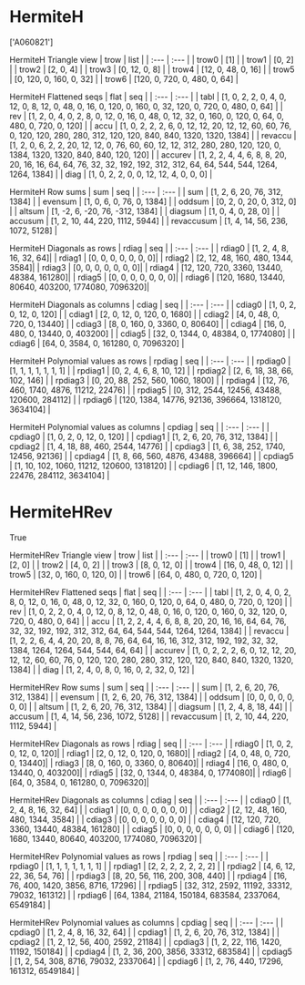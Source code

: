 # HermiteH
['A060821']

HermiteH Triangle view
| trow  |  list  |
| :---  |  :---  |
| trow0 | [1] |
| trow1 | [0, 2] |
| trow2 | [2, 0, 4] |
| trow3 | [0, 12, 0, 8] |
| trow4 | [12, 0, 48, 0, 16] |
| trow5 | [0, 120, 0, 160, 0, 32] |
| trow6 | [120, 0, 720, 0, 480, 0, 64] |

HermiteH Flattened seqs
| flat      |   seq  |
| :---      |  :---  |
| tabl     | [1, 0, 2, 2, 0, 4, 0, 12, 0, 8, 12, 0, 48, 0, 16, 0, 120, 0, 160, 0, 32, 120, 0, 720, 0, 480, 0, 64] |
| rev      | [1, 2, 0, 4, 0, 2, 8, 0, 12, 0, 16, 0, 48, 0, 12, 32, 0, 160, 0, 120, 0, 64, 0, 480, 0, 720, 0, 120] |
| accu     | [1, 0, 2, 2, 2, 6, 0, 12, 12, 20, 12, 12, 60, 60, 76, 0, 120, 120, 280, 280, 312, 120, 120, 840, 840, 1320, 1320, 1384] |
| revaccu  | [1, 2, 0, 6, 2, 2, 20, 12, 12, 0, 76, 60, 60, 12, 12, 312, 280, 280, 120, 120, 0, 1384, 1320, 1320, 840, 840, 120, 120] |
| accurev  | [1, 2, 2, 4, 4, 6, 8, 8, 20, 20, 16, 16, 64, 64, 76, 32, 32, 192, 192, 312, 312, 64, 64, 544, 544, 1264, 1264, 1384] |
| diag     | [1, 0, 2, 2, 0, 0, 12, 12, 4, 0, 0, 0] |

HermiteH Row sums
| sum        |   seq  |
| :---       |  :---  |
| sum       | [1, 2, 6, 20, 76, 312, 1384] |
| evensum   | [1, 0, 6, 0, 76, 0, 1384] |
| oddsum    | [0, 2, 0, 20, 0, 312, 0] |
| altsum    | [1, -2, 6, -20, 76, -312, 1384] |
| diagsum   | [1, 0, 4, 0, 28, 0] |
| accusum   | [1, 2, 10, 44, 220, 1112, 5944] |
| revaccusum | [1, 4, 14, 56, 236, 1072, 5128] |

HermiteH Diagonals as rows
| rdiag  |   seq  |
| :---   |  :---  |
| rdiag0 | [1, 2, 4, 8, 16, 32, 64]|
| rdiag1 | [0, 0, 0, 0, 0, 0, 0]|
| rdiag2 | [2, 12, 48, 160, 480, 1344, 3584]|
| rdiag3 | [0, 0, 0, 0, 0, 0, 0]|
| rdiag4 | [12, 120, 720, 3360, 13440, 48384, 161280]|
| rdiag5 | [0, 0, 0, 0, 0, 0, 0]|
| rdiag6 | [120, 1680, 13440, 80640, 403200, 1774080, 7096320]|

HermiteH Diagonals as columns
| cdiag  |   seq  |
| :---   |  :---  |
| cdiag0 | [1, 0, 2, 0, 12, 0, 120] |
| cdiag1 | [2, 0, 12, 0, 120, 0, 1680] |
| cdiag2 | [4, 0, 48, 0, 720, 0, 13440] |
| cdiag3 | [8, 0, 160, 0, 3360, 0, 80640] |
| cdiag4 | [16, 0, 480, 0, 13440, 0, 403200] |
| cdiag5 | [32, 0, 1344, 0, 48384, 0, 1774080] |
| cdiag6 | [64, 0, 3584, 0, 161280, 0, 7096320] |

HermiteH Polynomial values as rows
| rpdiag  |   seq  |
| :---    |  :---  |
| rpdiag0 | [1, 1, 1, 1, 1, 1, 1] |
| rpdiag1 | [0, 2, 4, 6, 8, 10, 12] |
| rpdiag2 | [2, 6, 18, 38, 66, 102, 146] |
| rpdiag3 | [0, 20, 88, 252, 560, 1060, 1800] |
| rpdiag4 | [12, 76, 460, 1740, 4876, 11212, 22476] |
| rpdiag5 | [0, 312, 2544, 12456, 43488, 120600, 284112] |
| rpdiag6 | [120, 1384, 14776, 92136, 396664, 1318120, 3634104] |

HermiteH Polynomial values as columns
| cpdiag  |   seq  |
| :---    |  :---  |
| cpdiag0 | [1, 0, 2, 0, 12, 0, 120] |
| cpdiag1 | [1, 2, 6, 20, 76, 312, 1384] |
| cpdiag2 | [1, 4, 18, 88, 460, 2544, 14776] |
| cpdiag3 | [1, 6, 38, 252, 1740, 12456, 92136] |
| cpdiag4 | [1, 8, 66, 560, 4876, 43488, 396664] |
| cpdiag5 | [1, 10, 102, 1060, 11212, 120600, 1318120] |
| cpdiag6 | [1, 12, 146, 1800, 22476, 284112, 3634104] |

# HermiteHRev
True

HermiteHRev Triangle view
| trow  |  list  |
| :---  |  :---  |
| trow0 | [1] |
| trow1 | [2, 0] |
| trow2 | [4, 0, 2] |
| trow3 | [8, 0, 12, 0] |
| trow4 | [16, 0, 48, 0, 12] |
| trow5 | [32, 0, 160, 0, 120, 0] |
| trow6 | [64, 0, 480, 0, 720, 0, 120] |

HermiteHRev Flattened seqs
| flat      |   seq  |
| :---      |  :---  |
| tabl     | [1, 2, 0, 4, 0, 2, 8, 0, 12, 0, 16, 0, 48, 0, 12, 32, 0, 160, 0, 120, 0, 64, 0, 480, 0, 720, 0, 120] |
| rev      | [1, 0, 2, 2, 0, 4, 0, 12, 0, 8, 12, 0, 48, 0, 16, 0, 120, 0, 160, 0, 32, 120, 0, 720, 0, 480, 0, 64] |
| accu     | [1, 2, 2, 4, 4, 6, 8, 8, 20, 20, 16, 16, 64, 64, 76, 32, 32, 192, 192, 312, 312, 64, 64, 544, 544, 1264, 1264, 1384] |
| revaccu  | [1, 2, 2, 6, 4, 4, 20, 20, 8, 8, 76, 64, 64, 16, 16, 312, 312, 192, 192, 32, 32, 1384, 1264, 1264, 544, 544, 64, 64] |
| accurev  | [1, 0, 2, 2, 2, 6, 0, 12, 12, 20, 12, 12, 60, 60, 76, 0, 120, 120, 280, 280, 312, 120, 120, 840, 840, 1320, 1320, 1384] |
| diag     | [1, 2, 4, 0, 8, 0, 16, 0, 2, 32, 0, 12] |

HermiteHRev Row sums
| sum        |   seq  |
| :---       |  :---  |
| sum       | [1, 2, 6, 20, 76, 312, 1384] |
| evensum   | [1, 2, 6, 20, 76, 312, 1384] |
| oddsum    | [0, 0, 0, 0, 0, 0, 0] |
| altsum    | [1, 2, 6, 20, 76, 312, 1384] |
| diagsum   | [1, 2, 4, 8, 18, 44] |
| accusum   | [1, 4, 14, 56, 236, 1072, 5128] |
| revaccusum | [1, 2, 10, 44, 220, 1112, 5944] |

HermiteHRev Diagonals as rows
| rdiag  |   seq  |
| :---   |  :---  |
| rdiag0 | [1, 0, 2, 0, 12, 0, 120]|
| rdiag1 | [2, 0, 12, 0, 120, 0, 1680]|
| rdiag2 | [4, 0, 48, 0, 720, 0, 13440]|
| rdiag3 | [8, 0, 160, 0, 3360, 0, 80640]|
| rdiag4 | [16, 0, 480, 0, 13440, 0, 403200]|
| rdiag5 | [32, 0, 1344, 0, 48384, 0, 1774080]|
| rdiag6 | [64, 0, 3584, 0, 161280, 0, 7096320]|

HermiteHRev Diagonals as columns
| cdiag  |   seq  |
| :---   |  :---  |
| cdiag0 | [1, 2, 4, 8, 16, 32, 64] |
| cdiag1 | [0, 0, 0, 0, 0, 0, 0] |
| cdiag2 | [2, 12, 48, 160, 480, 1344, 3584] |
| cdiag3 | [0, 0, 0, 0, 0, 0, 0] |
| cdiag4 | [12, 120, 720, 3360, 13440, 48384, 161280] |
| cdiag5 | [0, 0, 0, 0, 0, 0, 0] |
| cdiag6 | [120, 1680, 13440, 80640, 403200, 1774080, 7096320] |

HermiteHRev Polynomial values as rows
| rpdiag  |   seq  |
| :---    |  :---  |
| rpdiag0 | [1, 1, 1, 1, 1, 1, 1] |
| rpdiag1 | [2, 2, 2, 2, 2, 2, 2] |
| rpdiag2 | [4, 6, 12, 22, 36, 54, 76] |
| rpdiag3 | [8, 20, 56, 116, 200, 308, 440] |
| rpdiag4 | [16, 76, 400, 1420, 3856, 8716, 17296] |
| rpdiag5 | [32, 312, 2592, 11192, 33312, 79032, 161312] |
| rpdiag6 | [64, 1384, 21184, 150184, 683584, 2337064, 6549184] |

HermiteHRev Polynomial values as columns
| cpdiag  |   seq  |
| :---    |  :---  |
| cpdiag0 | [1, 2, 4, 8, 16, 32, 64] |
| cpdiag1 | [1, 2, 6, 20, 76, 312, 1384] |
| cpdiag2 | [1, 2, 12, 56, 400, 2592, 21184] |
| cpdiag3 | [1, 2, 22, 116, 1420, 11192, 150184] |
| cpdiag4 | [1, 2, 36, 200, 3856, 33312, 683584] |
| cpdiag5 | [1, 2, 54, 308, 8716, 79032, 2337064] |
| cpdiag6 | [1, 2, 76, 440, 17296, 161312, 6549184] |

